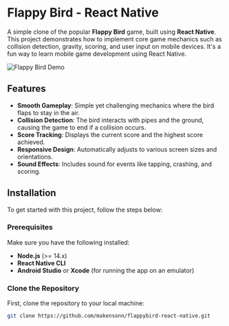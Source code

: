 # Flappy Bird - React Native

A simple clone of the popular **Flappy Bird** game, built using **React Native**. This project demonstrates how to implement core game mechanics such as collision detection, gravity, scoring, and user input on mobile devices. It's a fun way to learn mobile game development using React Native.

![Flappy Bird Demo](https://github.com/makensonn/float/assets/22712773/edcf93bf-a106-4ae7-9cda-a0c18d5cb28f)

## Features

- **Smooth Gameplay**: Simple yet challenging mechanics where the bird flaps to stay in the air.
- **Collision Detection**: The bird interacts with pipes and the ground, causing the game to end if a collision occurs.
- **Score Tracking**: Displays the current score and the highest score achieved.
- **Responsive Design**: Automatically adjusts to various screen sizes and orientations.
- **Sound Effects**: Includes sound for events like tapping, crashing, and scoring.

## Installation

To get started with this project, follow the steps below:

### Prerequisites

Make sure you have the following installed:

- **Node.js** (>= 14.x)
- **React Native CLI**
- **Android Studio** or **Xcode** (for running the app on an emulator)

### Clone the Repository

First, clone the repository to your local machine:

```bash
git clone https://github.com/makensonn/flappybird-react-native.git
```
